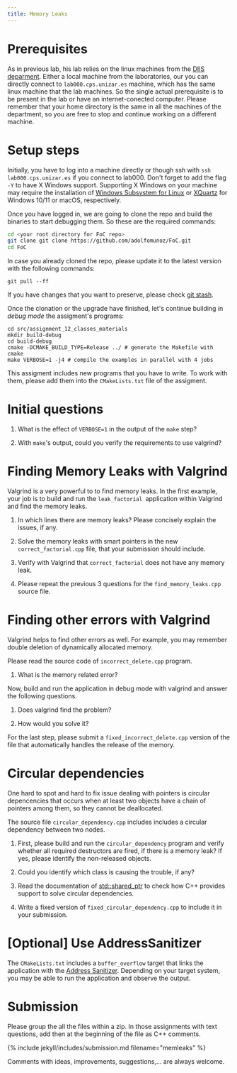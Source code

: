 ```yaml
---
title: Memory Leaks
---
```


# Prerequisites

As in previous lab, his lab relies on the linux machines from the [DIIS
deparment](https://diis.unizar.es/es). Either a local machine from the
laboratories, our you can directly connect to `lab000.cps.unizar.es` machine,
which has the same linux machine that the lab machines. So the single actual
prerequisite is to be present in the lab or have an internet-conected computer.
Please remember that your home directory is the same in all the machines of the
department, so you are free to stop and continue working on a different
machine.

# Setup steps

Initially, you have to log into a machine directly or though ssh with `ssh
lab000.cps.unizar.es` if you connect to lab000. Don't forget to add the flag
`-Y` to have X Windows support. Supporting X Windows on your machine may
require the installation of [Windows Subsystem for
Linux](https://learn.microsoft.com/en-us/windows/wsl/tutorials/gui-apps) or
[XQuartz](https://www.xquartz.org/) for Windows 10/11 or macOS, respectively.

Once you have logged in, we are going to clone the repo and build the binaries
to start debugging them. So these are the required commands:

```bash
cd <your root directory for FoC repo>
git clone git clone https://github.com/adolfomunoz/FoC.git
cd FoC

```

In case you already cloned the repo, please update it to the latest version with the following commands:

```
git pull --ff
```

If you have changes that you want to preserve, please check [git
stash](https://git-scm.com/docs/git-stash).

Once the clonation or the upgrade have finished, let's continue building in
*debug mode* the assigment's programs:

```
cd src/assignment_12_classes_materials
mkdir build-debug
cd build-debug
cmake -DCMAKE_BUILD_TYPE=Release ../ # generate the Makefile with cmake
make VERBOSE=1 -j4 # compile the examples in parallel with 4 jobs
```

This assigment includes new programs that you have to write. To work with them,
please add them into the `CMakeLists.txt` file of the assigment.

# Initial questions

1. What is the effect of `VERBOSE=1` in the output of the `make` step?

1. With `make`'s output, could you verify the requirements to use valgrind?

# Finding Memory Leaks with Valgrind

Valgrind is a very powerful to to find memory leaks. In the first example,
your job is to build and run the `leak_factorial `application within Valgrind and find the memory leaks.

1. In which lines there are memory leaks? Please concisely explain the issues, if any.

1. Solve the memory leaks with smart pointers in the new
   `correct_factorial.cpp` file, that your submission should include.

1. Verify with Valgrind that `correct_factorial` does not have any memory leak.

1. Please repeat the previous 3 questions for the `find_memory_leaks.cpp` source file.

# Finding other errors with Valgrind

Valgrind helps to find other errors as well. For example, you may remember
double deletion of dynamically allocated memory.

Please read the source code of `incorrect_delete.cpp` program.

1. What is the memory related error?

Now, build and run the application in debug mode with valgrind and answer the following questions.

1. Does valgrind find the problem?

1. How would you solve it?

For the last step, please submit a `fixed_incorrect_delete.cpp` version of the
file that automatically handles the release of the memory.

# Circular dependencies

One hard to spot and hard to fix issue dealing with pointers is circular
depencencies that occurs when at least two objects have a chain of pointers
among them, so they cannot be deallocated.

The source file `circular_dependency.cpp` includes includes a circular dependency
between two nodes.

1. First, please build and run the `circular_dependency` program and verify
   whether all required destructors are fired, if there is a memory leak? If
   yes, please identify the non-released objects.

1. Could you identify which class is causing the trouble, if any?

1. Read the documentation of [std::shared_ptr](https://en.cppreference.com/w/cpp/memory/shared_ptr) to check
   how C++ provides support to solve circular dependencies.

1. Write a fixed version of `fixed_circular_dependency.cpp` to include it in your submission.

# [Optional] Use AddressSanitizer

The `CMakeLists.txt` includes a `buffer_overflow` target that links the application
with the [Address Sanitizer](https://github.com/google/sanitizers). Depending
on your target system, you may be able to run the application and observe
the output.

# Submission

Please group the all the files within a zip. In those assignments with text
questions, add then at the beginning of the file as C++ comments.

{% include jekyll/includes/submission.md filename="memleaks" %}

Comments with ideas, improvements, suggestions,… are always welcome.

